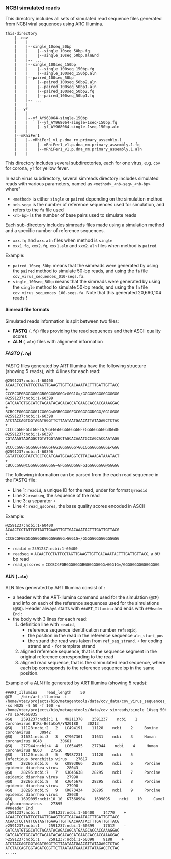 ### NCBI simulated reads
This directory includes all sets of simulated read sequence files generated from NCBI viral sequences using  ARC Illumina. 

```ascii
this-directory
    |--cov
    |    |
    |    |--single_10seq_50bp
    |    |    |--single_10seq_50bp.fq
    |    |    |--single_10seq_50bp.alnEnd
    |    |-- ...
    |    |--single_100seq_150bp
    |    |    |--single_100seq_150bp.fq
    |    |    |--single_100seq_150bp.aln
    |    |--paired_100seq_50bp
    |    |    |--paired_100seq_50bp2.aln
    |    |    |--paired_100seq_50bp1.aln
    |    |    |--paired_100seq_50bp2.fq
    |    |    |--paired_100seq_50bp1.fq
    |    |-- ...
    |    |
    |---yf
    |    |
    |    |--yf_AY968064-single-150bp
    |    |    |--yf_AY968064-single-1seq-150bp.fq
    |    |    |--yf_AY968064-single-1seq-150bp.aln
    |    |
    |--mRhiFer1
    |    |--mRhiFer1_v1.p.dna_rm.primary_assembly.1
    |    |    |--mRhiFer1_v1.p.dna_rm.primary_assembly.1.fq
    |    |    |--mRhiFer1_v1.p.dna_rm.primary_assembly.1.aln
    |    |

```

This directory includes several subdirectories, each for one virus, e.g. `cov` for corona, `yf` for yellow fever.

In each virus subdirectory, several simreads directory includes simulated reads with various parameters, named as `<method>_<nb-seq>_<nb-bp>` where"
- `<method>` is either `single` or `paired` depending on the simulation method
- `<nb-seq>` is the number of reference sequences used for simulation, and refers to the `fa` file used
- `<nb-bp>` is the number of base pairs used to simulate reads


Each sub-directory includes simreads files made using a simulation method and a specific number of reference sequences.
- `xxx.fq` and `xxx.aln` files when method is `single`
- `xxx1.fq`, `xxx2.fq`, `xxx1.aln` and `xxx2.aln` files when method is `paired`.

Example:
- `paired_10seq_50bp` means that the simreads were generated by using the `paired` method to simulate 50-bp reads, and using the `fa` file `cov_virus_sequences_010-seqs.fa`.
- `single_100seq_50bp` means that the simreads were generated by using the `single` method to simulate 50-bp reads, and using the `fa` file `cov_virus_sequences_100-seqs.fa`. Note that this generated 20,660,104 reads !

#### Simread file formats

Simulated reads information is split between two files:
- **FASTQ** (`.fq`) files providing the read sequences and their ASCII quality scores
- **ALN** (`.aln`) files with alignment information

##### FASTQ (`.fq`)
FASTQ files generated by ART Illumina have the following structure (showing 5 reads), with 4 lines for each read:

```ascii
@2591237:ncbi:1-60400
ACAACTCCTATTCGTAGTTGAAGTTGTTGACAAATACTTTGATTGTTACG
+
CCCBCGFGBGGGGGGGBGGGGGGGGG>GGG1G=/GGGGGGGGGGGGGGGG
@2591237:ncbi:1-60399
GATCAATGTGGCATCTACAATACAGACAGCATGAAGCACCACCAAAGGAC
+
BCBCCFGGGGGGGG1CGGGG<GGBGGGGGFGCGGGGGGDGGG/GG1GGGG
@2591237:ncbi:1-60398
ATCTACCAGTGGTAGATGGGTTCTTAATAATGAACATTATAGAGCTCTAC
+
CCCCCGGGEGG1GGF1G/GGEGGGGGGGGGGGGFFGGGGGGGGGGDGGDG
@2591237:ncbi:1-60397
CGTAAAGTAGAGGCTGTATGGTAGCTAGCACAAATGCCAGCACCAATAGG
+
BCCCCGGGFGGGGGGFGGGGFGG1GGGGGGG>GG1GGGGGGGGGGE<GGG
@2591237:ncbi:1-60396
GGTATCGGGTATCTCCTGCATCAATGCAAGGTCTTACAAAGATAAATACT
+
CBCCCGGG@CGGGGGGGGGGGG=GFGGGGDGGGFG1GGGGGGGG@GGGGG
```
The following information can be parsed from the each read sequence in the FASTQ file:

- Line 1: `readid`, a unique ID for the read, under for format `@readid` 
- Line 2: `readseq`, the sequence of the read
- Line 3: a separator `+`
- Line 4: `read_qscores`, the base quality scores encoded in ASCII 

Example:
```
@2591237:ncbi:1-60400
ACAACTCCTATTCGTAGTTGAAGTTGTTGACAAATACTTTGATTGTTACG
+
CCCBCGFGBGGGGGGGBGGGGGGGGG>GGG1G=/GGGGGGGGGGGGGGGG
```
- `readid` = `2591237:ncbi:1-60400`
- `readseq` = `ACAACTCCTATTCGTAGTTGAAGTTGTTGACAAATACTTTGATTGTTACG`, a 50 bp read
- `read_qscores` = `CCCBCGFGBGGGGGGGBGGGGGGGGG>GGG1G=/GGGGGGGGGGGGGGGG`


#### ALN (`.aln`) 
ALN files generated by ART Illumina consist of :
- a header with the ART-Ilumina command used for the simulation (`@CM`) and info on each of the reference sequences used for the simulations (`@SQ`). Header always starts with `##ART_Illumina` and ends with `##Header End` :
- the body with 3 lines for each read:
    1. definition line with `readid`, 
        - reference sequence identification number `refseqid`, 
        - the position in the read in the reference sequence `aln_start_pos` 
        - the strand the read was taken from `ref_seq_strand`. `+` for coding strand and `-` for template strand
    2. aligned reference sequence, that is the sequence segment in the original reference corresponding to the read
    3. aligned read sequence, that is the simmulated read sequence, where each bp corresponds to the reference sequence bp in the same position.

Example of a ALN file generated by ART Illumina (showing 5 reads):

```ascii
##ART_Illumina    read_length    50
@CM    /bin/art_illumina -i /home/vtec/projects/bio/metagentools/data/cov_data/cov_virus_sequences_ten.fa -ss HS25 -l 50 -f 100 -o /home/vtec/projects/bio/metagentools/data/cov_simreads/single_10seq_50bp/single_10seq_50bp -rs 1674660835
@SQ    2591237:ncbi:1 1   MK211378    2591237    ncbi    1     Coronavirus BtRs-BetaCoV/YN2018D    30213
@SQ    11128:ncbi:2   2   LC494191    11128    ncbi    2     Bovine coronavirus    30942
@SQ    31631:ncbi:3   3   KY967361    31631    ncbi    3     Human coronavirus OC43        30661
@SQ    277944:ncbi:4  4   LC654455    277944    ncbi    4     Human coronavirus NL63    27516
@SQ    11120:ncbi:5   5   MN987231    11120    ncbi    5     Infectious bronchitis virus    27617
@SQ    28295:ncbi:6   6   KU893866    28295    ncbi    6     Porcine epidemic diarrhea virus    28043
@SQ    28295:ncbi:7   7   KJ645638    28295    ncbi    7     Porcine epidemic diarrhea virus    27998
@SQ    28295:ncbi:8   8   KJ645678    28295    ncbi    8     Porcine epidemic diarrhea virus    27998
@SQ    28295:ncbi:9   9   KR873434    28295    ncbi    9     Porcine epidemic diarrhea virus    28038
@SQ    1699095:ncbi:10 10  KT368904    1699095    ncbi    10     Camel alphacoronavirus    27395
##Header End
>2591237:ncbi:1    2591237:ncbi:1-60400    14770    +
ACAACTCCTATTCGTAGTTGAAGTTGTTGACAAATACTTTGATTGTTACG
ACAACTCCTATTCGTAGTTGAAGTTGTTGACAAATACTTTGATTGTTACG
>2591237:ncbi:1    2591237:ncbi:1-60399    17012    -
GATCAATGTGGCATCTACAATACAGACAGCATGAAGCACCACCAAAGGAC
GATCAATGTGGCATCTACAATACAGACAGCATGAAGCACCACCAAAGGAC
>2591237:ncbi:1    2591237:ncbi:1-60398    9188    +
ATCTACCAGTGGTAGATGGGTTCTTAATAATGAACATTATAGAGCTCTAC
ATCTACCAGTGGTAGATGGGTTCTTAATAATGAACATTATAGAGCTCTAC
.....
```